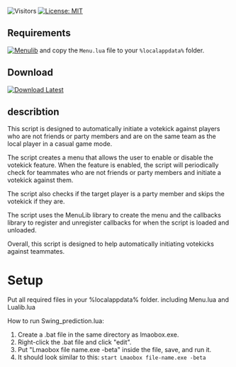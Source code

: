 ![Visitors](https://api.visitorbadge.io/api/visitors?path=https%3A%2F%2Fgithub.com%2Ftitaniummachine1%2FServer_Voter_Lua&label=Visitors&countColor=%23263759&style=plastic)
[![License: MIT](https://img.shields.io/badge/License-MIT-yellow.svg)](https://opensource.org/licenses/MIT)

## Requirements

[![Menulib](https://img.shields.io/badge/Download-Menu.lua_lnx00-blue?style=for-the-badge&logo=github)](https://github.com/lnx00/Lmaobox-LUA/blob/main/Menu.lua) and copy the `Menu.lua` file to your `%localappdata%` folder.

## Download

[![Download Latest](https://img.shields.io/github/downloads/titaniummachine1/Server_Voter_Lua/total.svg?style=for-the-badge&logo=download&label=Download%20Latest)](https://github.com/titaniummachine1/Server_Voter_Lua/releases/latest/download/A_server_voter.lua)

## describtion
This script is designed to automatically initiate a votekick against players who are not friends or party members and are on the same team as the local player in a casual game mode.

The script creates a menu that allows the user to enable or disable the votekick feature. When the feature is enabled, the script will periodically check for teammates who are not friends or party members and initiate a votekick against them.

The script also checks if the target player is a party member and skips the votekick if they are.

The script uses the MenuLib library to create the menu and the callbacks library to register and unregister callbacks for when the script is loaded and unloaded.

Overall, this script is designed to help automatically initiating votekicks against teammates.

# Setup
Put all required files in your %localappdata% folder.
including Menu.lua and Lualib.lua

How to run Swing_prediction.lua:
  1. Create a .bat file in the same directory as lmaobox.exe.
  2. Right-click the .bat file and click "edit".
  3. Put "Lmaobox file name.exe -beta" inside the file, save, and run it.
  4. It should look similar to this: `start Lmaobox file-name.exe -beta`


